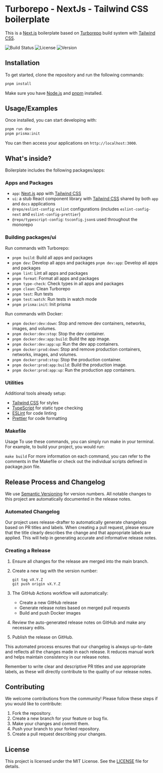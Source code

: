 # Turborepo - NextJs - Tailwind CSS boilerplate

This is a [Next.js](https://nextjs.org/) boilerplate based on [Turborepo](https://turbo.build//) build system with [Tailwind CSS](https://tailwindcss.com/).

![Build Status](https://img.shields.io/badge/build-passing-brightgreen)
![License](https://img.shields.io/badge/license-MIT-blue)
![Version](https://img.shields.io/badge/version-1.0.0-orange)

## Installation

To get started, clone the repository and run the following commands:

```bash
pnpm install
```

Make sure you have [Node.js](https://nodejs.org/) and [pnpm](https://pnpm.js.org/) installed.

## Usage/Examples

Once installed, you can start developing with:

```bash
pnpm run dev
pnpm prisma:init
```

You can then access your applications on `http://localhost:3000`.

## What's inside?

Boilerplate includes the following packages/apps:

### Apps and Packages

- `app`: [Next.js](https://nextjs.org/) app with [Tailwind CSS](https://tailwindcss.com/)
- `ui`: a stub React component library with [Tailwind CSS](https://tailwindcss.com/) shared by both `app` and `docs` applications
- `@repo/eslint-config`: `eslint` configurations (includes `eslint-config-next` and `eslint-config-prettier`)
- `@repo/typescript-config`: `tsconfig.json`s used throughout the monorepo

### Building packages/ui

Run commands with Turborepo:
- `pnpm build`: Build all apps and packages
- `pnpm dev`: Develop all apps and packages
  `pnpm dev:app`: Develop all apps and packages
- `pnpm lint`: Lint all apps and packages
- `pnpm format`: Format all apps and packages
- `pnpm type-check`: Check types in all apps and packages
- `pnpm clean`: Clean Turborepo
- `pnpm test`: Run tests
- `pnpm test:watch`: Run tests in watch mode
- `pnpm prisma:init`: Init prisma

Run commands with Docker:
 - `pnpm docker:dev:down`: Stop and remove dev containers, networks, images, and volumes.
 - `pnpm docker:dev:stop`: Stop the dev container.
 - `pnpm docker:dev:app:build`: Build the app image.
 - `pnpm docker:dev:app:up`: Run the dev app containers.
 - `pnpm docker:prod:down`: Stop and remove production containers, networks, images, and volumes.
 - `pnpm docker:prod:stop`: Stop the production container.
 - `pnpm docker:prod:app:build`: Build the production image.
 - `pnpm docker:prod:app:up`: Run the production app containers.

### Utilities

Additional tools already setup:

- [Tailwind CSS](https://tailwindcss.com/) for styles
- [TypeScript](https://www.typescriptlang.org/) for static type checking
- [ESLint](https://eslint.org/) for code linting
- [Prettier](https://prettier.io) for code formatting

### Makefile

Usage
To use these commands, you can simply run make <command> in your terminal. For example, to build your project, you would run:

`make build`
For more information on each command, you can refer to the comments in the Makefile or check out the individual scripts defined in package.json file.

## Release Process and Changelog

We use [Semantic Versioning](https://semver.org/) for version numbers. All notable changes to this project are automatically documented in the release notes.

### Automated Changelog

Our project uses release-drafter to automatically generate changelogs based on PR titles and labels. When creating a pull request, please ensure that the title clearly describes the change and that appropriate labels are applied. This will help in generating accurate and informative release notes.

### Creating a Release

1. Ensure all changes for the release are merged into the main branch.

2. Create a new tag with the version number:
   ```
   git tag vX.Y.Z
   git push origin vX.Y.Z
   ```

3. The GitHub Actions workflow will automatically:
   - Create a new GitHub release
   - Generate release notes based on merged pull requests
   - Build and push Docker images

4. Review the auto-generated release notes on GitHub and make any necessary edits.

5. Publish the release on GitHub.

This automated process ensures that our changelog is always up-to-date and reflects all the changes made in each release. It reduces manual work and helps maintain consistency in our release notes.

Remember to write clear and descriptive PR titles and use appropriate labels, as these will directly contribute to the quality of our release notes.

## Contributing

We welcome contributions from the community! Please follow these steps if you would like to contribute:
1. Fork the repository.
2. Create a new branch for your feature or bug fix.
3. Make your changes and commit them.
4. Push your branch to your forked repository.
5. Create a pull request describing your changes.

## License

This project is licensed under the MIT License. See the [LICENSE](LICENSE) file for details.